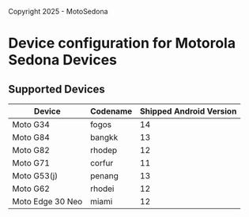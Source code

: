 Copyright 2025 - MotoSedona

Device configuration for Motorola Sedona Devices
======================================

## Supported Devices
|     Device    | Codename |     Shipped Android Version    |
|----------|----------|----------|
| Moto G34 | fogos | 14 |
| Moto G84 | bangkk | 13 |
| Moto G82 | rhodep | 12 |
| Moto G71 | corfur | 11 |
| Moto G53(j) | penang | 13 |
| Moto G62 | rhodei | 12 |
| Moto Edge 30 Neo | miami | 12 |